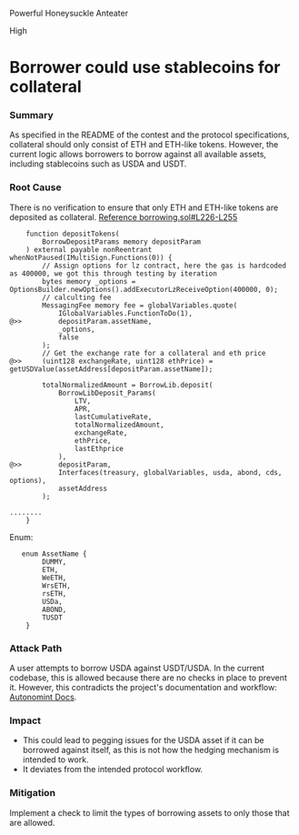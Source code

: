 Powerful Honeysuckle Anteater

High

# Borrower could use stablecoins for collateral

### Summary
As specified in the README of the contest and the protocol specifications, collateral should only consist of ETH and ETH-like tokens. However, the current logic allows borrowers to borrow against all available assets, including stablecoins such as USDA and USDT.

### Root Cause
There is no verification to ensure that only ETH and ETH-like tokens are deposited as collateral.
[Reference borrowing.sol#L226-L255](https://github.com/sherlock-audit/2024-11-autonomint/blob/0d324e04d4c0ca306e1ae4d4c65f0cb9d681751b/Blockchain/Blockchian/contracts/Core_logic/borrowing.sol#L226-L255)
```solidity
    function depositTokens(
        BorrowDepositParams memory depositParam
    ) external payable nonReentrant whenNotPaused(IMultiSign.Functions(0)) {
        // Assign options for lz contract, here the gas is hardcoded as 400000, we got this through testing by iteration
        bytes memory _options = OptionsBuilder.newOptions().addExecutorLzReceiveOption(400000, 0);
        // calculting fee
        MessagingFee memory fee = globalVariables.quote(
            IGlobalVariables.FunctionToDo(1),
@>>         depositParam.assetName,
            _options,
            false
        );
        // Get the exchange rate for a collateral and eth price
@>>     (uint128 exchangeRate, uint128 ethPrice) = getUSDValue(assetAddress[depositParam.assetName]);

        totalNormalizedAmount = BorrowLib.deposit(
            BorrowLibDeposit_Params(
                LTV,
                APR,
                lastCumulativeRate,
                totalNormalizedAmount,
                exchangeRate,
                ethPrice,
                lastEthprice
            ),
@>>         depositParam,
            Interfaces(treasury, globalVariables, usda, abond, cds, options),
            assetAddress
        );

........
    }
```
Enum:
```solidity
   enum AssetName {
        DUMMY,
        ETH,
        WeETH,
        WrsETH,
        rsETH,
        USDa,
        ABOND,
        TUSDT
    }
```

### Attack Path
A user attempts to borrow USDA against USDT/USDA. In the current codebase, this is allowed because there are no checks in place to prevent it. However, this contradicts the project's documentation and workflow: [Autonomint Docs](https://docs.autonomint.com/autonomint/autonomint-1/autonomint/working-of-the-protocol).

### Impact
- This could lead to pegging issues for the USDA asset if it can be borrowed against itself, as this is not how the hedging mechanism is intended to work.
- It deviates from the intended protocol workflow.

### Mitigation
Implement a check to limit the types of borrowing assets to only those that are allowed.